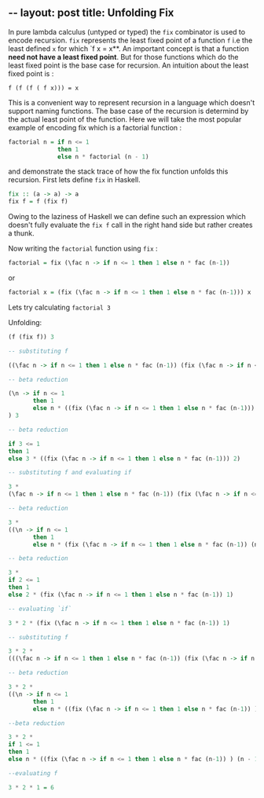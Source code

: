 --
layout: post
title: Unfolding Fix
--

In pure lambda calculus (untyped or typed) the `fix` combinator is used to encode recursion. `fix` represents the least fixed point of a function `f` i.e the least defined `x` for which `f x = x**. An important concept is that a function **need not have a least fixed point**. But for those functions which do the least fixed point is the base case for recursion. An intuition about the least fixed point is :

```
f (f (f ( f x))) = x
```

This is a convenient way to represent recursion in a language which doesn't support naming functions. The base case of the recursion is determind by the actual least point of the function. Here we will take the most popular example of encoding fix which is a factorial function :

```haskell
factorial n = if n <= 1 
              then 1
              else n * factorial (n - 1)
```

and demonstrate the stack trace of how the fix function unfolds this recursion. First lets define `fix` in Haskell.

```haskell
fix :: (a -> a) -> a
fix f = f (fix f)
```

Owing to the laziness of Haskell we can define such an expression which doesn't fully evaluate the `fix f` call in the right hand side but rather creates a thunk.

Now writing the `factorial` function using `fix` :

```haskell
factorial = fix (\fac n -> if n <= 1 then 1 else n * fac (n-1))
```

or

```haskell
factorial x = (fix (\fac n -> if n <= 1 then 1 else n * fac (n-1))) x
```

Lets try calculating `factorial 3`

Unfolding:

```haskell
(f (fix f)) 3

-- substituting f

((\fac n -> if n <= 1 then 1 else n * fac (n-1)) (fix (\fac n -> if n <= 1 then 1 else n * fac (n-1)))) 3

-- beta reduction

(\n -> if n <= 1
       then 1
       else n * ((fix (\fac n -> if n <= 1 then 1 else n * fac (n-1))) (n - 1))
) 3

-- beta reduction

if 3 <= 1
then 1
else 3 * ((fix (\fac n -> if n <= 1 then 1 else n * fac (n-1))) 2)

-- substituting f and evaluating if

3 * 
(\fac n -> if n <= 1 then 1 else n * fac (n-1)) (fix (\fac n -> if n <= 1 then 1 else n * fac (n-1))) 2

-- beta reduction

3 *
((\n -> if n <= 1
       then 1
       else n * (fix (\fac n -> if n <= 1 then 1 else n * fac (n-1)) (n - 1))) 2)

-- beta reduction

3 *
if 2 <= 1
then 1
else 2 * (fix (\fac n -> if n <= 1 then 1 else n * fac (n-1)) 1)

-- evaluating `if`

3 * 2 * (fix (\fac n -> if n <= 1 then 1 else n * fac (n-1)) 1)

-- substituting f

3 * 2 *
(((\fac n -> if n <= 1 then 1 else n * fac (n-1)) (fix (\fac n -> if n <= 1 then 1 else n * fac (n-1)) )) 1)

-- beta reduction

3 * 2 *
((\n -> if n <= 1
       then 1
       else n * ((fix (\fac n -> if n <= 1 then 1 else n * fac (n-1)) ) (n - 1))) 1)

--beta reduction

3 * 2 * 
if 1 <= 1
then 1
else n * ((fix (\fac n -> if n <= 1 then 1 else n * fac (n-1)) ) (n - 1)))

--evaluating f

3 * 2 * 1 = 6
```
